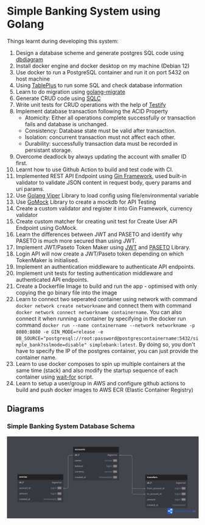 # Simple Banking System using Golang

Things learnt during developing this system:

1. Design a database scheme and generate postgres SQL code using [dbdiagram](dbdiagram.io)
2. Install docker engine and docker desktop on my machine (Debian 12)
3. Use docker to run a PostgreSQL container and run it on port 5432 on host machine
4. Using [TablePlus](https://tableplus.com/) to run some SQL and check database information
5. Learn to do migration using [golang-migrate](https://github.com/golang-migrate/migrate)
6. Generate CRUD code using [SQLC](https://github.com/sqlc-dev/sqlc)
7. Write unit tests for CRUD operations with the help of [Testify](https://github.com/stretchr/testify)
8. Implement database transaction following the ACID Property
   - Atomicity: Either all operations complete successfully or transaction fails and database is unchanged.
   - Consistency: Database state must be valid after transaction.
   - Isolation: concurrent transaction must not affect each other.
   - Durability: successfully transaction data must be recorded in persistant storage.
9. Overcome deadlock by always updating the account with smaller ID first.
10. Learnt how to use Github Action to build and test code with CI.
11. Implemented REST API Endpoint using [Gin Framework](https://github.com/gin-gonic/gin), used built-in validator to validate JSON content in request body, query params and uri params.
12. Use [Golang Viper](https://github.com/spf13/viper) Library to load config using file/environmental variable
13. Use [GoMock](https://github.com/uber-go/mock) Library to create a mockdb for API Testing
14. Create a custom validator and register it into Gin Framework, currency validator
15. Create custom matcher for creating unit test for Create User API Endpoint using GoMock.
16. Learn the differences between JWT and PASETO and identify why PASETO is much more secured than using JWT.
17. Implement JWT/Paseto Token Maker using [JWT](https://github.com/golang-jwt/jwt) and [PASETO](https://github.com/o1egl/paseto) Library.
18. Login API will now create a JWT/Paseto token depending on which TokenMaker is initialised.
19. Implement an authentication middleware to authenticate API endpoints.
20. Implement unit tests for testing authentication middleware and authenticated API endpoints.
21. Create a Dockerfile Image to build and run the app - optimised with only copying the go binary file into the image
22. Learn to connect two seperated container using network with command `docker network create networkname` and connect them with command `docker network connect networkname containername`. You can also connect it when running a container by specifying in the docker run command `docker run --name containername --network networkname -p 8080:8080 -e GIN_MODE=release -e DB_SOURCE="postgresql://root:password@postgrescontainername:5432/simple_bank?sslmode=disable" simplebank:latest`. By doing so, you don't have to specify the IP of the postgres container, you can just provide the container name.
23. Learn to use docker composes to spin up multiple containers at the same time (stack) and also modify the startup sequence of each container using [wait-for](https://github.com/eficode/wait-for) script.
24. Learn to setup a user/group in AWS and configure github actions to build and push docker images to AWS ECR (Elastic Container Registry)

## Diagrams

### Simple Banking System Database Schema

![Simple Banking System Database Schema](/docs/SimpleBank_Schema.png)
